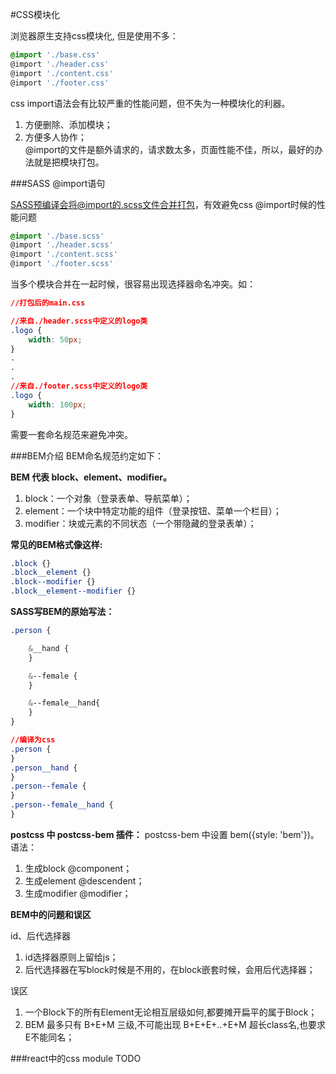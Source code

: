 #CSS模块化


浏览器原生支持css模块化, 但是使用不多：
```css
@import './base.css'
@import './header.css'
@import './content.css'
@import './footer.css'
```
css import语法会有比较严重的性能问题，但不失为一种模块化的利器。  
1. 方便删除、添加模块；  
2. 方便多人协作；  
@import的文件是额外请求的，请求数太多，页面性能不佳，所以，最好的办法就是把模块打包。

###SASS @import语句

SASS预编译会将@import的.scss文件合并打包，有效避免css @import时候的性能问题
```css
@import './base.scss'
@import './header.scss'
@import './content.scss'
@import './footer.scss'
```
当多个模块合并在一起时候，很容易出现选择器命名冲突。如：
```css
//打包后的main.css

//来自./header.scss中定义的logo类
.logo {
	width: 50px;
}
.
.
.
//来自./footer.scss中定义的logo类
.logo {
	width: 100px;
}
```
需要一套命名规范来避免冲突。

###BEM介绍
BEM命名规范约定如下：

**BEM 代表 block、element、modifier。**  
1. block：一个对象（登录表单、导航菜单）；  
2. element：一个块中特定功能的组件（登录按钮、菜单一个栏目）；  
3. modifier：块或元素的不同状态（一个带隐藏的登录表单）； 

**常见的BEM格式像这样:**  
```css
.block {}  
.block__element {}  
.block--modifier {}  
.block__element--modifier {}
```
**SASS写BEM的原始写法：**
```css
.person {

	&__hand {
	}

	&--female {
 	}

 	&--female__hand{
 	}
}
```

```css
//编译为css
.person {
}
.person__hand {
}
.person--female {
}
.person--female__hand {
}
```
**postcss 中 postcss-bem 插件：**
postcss-bem 中设置 bem({style: 'bem'})。语法：  
1. 生成block @component；  
2. 生成element @descendent；  
3. 生成modifier @modifier；  

**BEM中的问题和误区**  

id、后代选择器   
1. id选择器原则上留给js；  
2. 后代选择器在写block时候是不用的，在block嵌套时候，会用后代选择器；   
  
误区    
1. 一个Block下的所有Element无论相互层级如何,都要摊开扁平的属于Block；  
2. BEM 最多只有 B+E+M 三级,不可能出现 B+E+E+..+E+M 超长class名,也要求E不能同名；  
  
###react中的css module
TODO